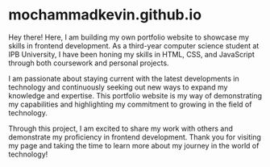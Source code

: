 # mochammadkevin.github.io
Hey there! Here, I am building my own portfolio website to showcase my skills in frontend development. As a third-year computer science student at IPB University, I have been honing my skills in HTML, CSS, and JavaScript through both coursework and personal projects.

I am passionate about staying current with the latest developments in technology and continuously seeking out new ways to expand my knowledge and expertise. This portfolio website is my way of demonstrating my capabilities and highlighting my commitment to growing in the field of technology.

Through this project, I am excited to share my work with others and demonstrate my proficiency in frontend development. Thank you for visiting my page and taking the time to learn more about my journey in the world of technology!
